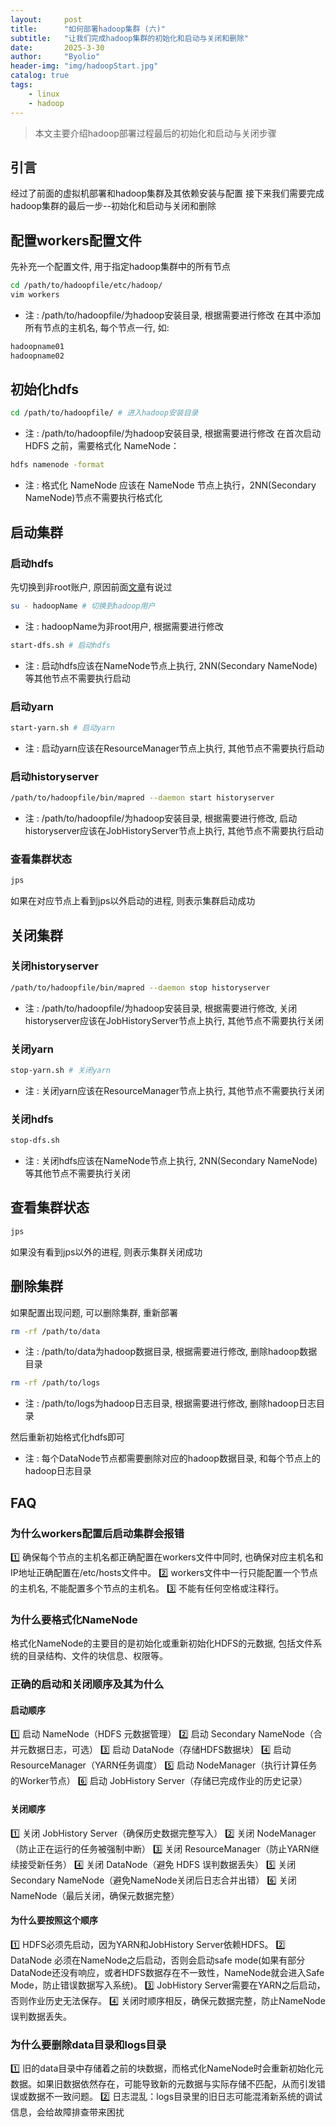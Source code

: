 ```yaml
---
layout:     post
title:      "如何部署hadoop集群 (六)"
subtitle:   "让我们完成hadoop集群的初始化和启动与关闭和删除"
date:       2025-3-30
author:     "Byolio"
header-img: "img/hadoopStart.jpg"
catalog: true
tags:
    - linux
    - hadoop
---
```

> 本文主要介绍hadoop部署过程最后的初始化和启动与关闭步骤

## 引言
经过了前面的虚拟机部署和hadoop集群及其依赖安装与配置 接下来我们需要完成hadoop集群的最后一步--初始化和启动与关闭和删除

## 配置workers配置文件
先补充一个配置文件, 用于指定hadoop集群中的所有节点
```bash
cd /path/to/hadoopfile/etc/hadoop/
vim workers
```
* 注 : /path/to/hadoopfile/为hadoop安装目录, 根据需要进行修改
在其中添加所有节点的主机名, 每个节点一行, 如:
```bash
hadoopname01
hadoopname02
```

## 初始化hdfs
```bash
cd /path/to/hadoopfile/ # 进入hadoop安装目录
```
* 注 : /path/to/hadoopfile/为hadoop安装目录, 根据需要进行修改
在首次启动 HDFS 之前，需要格式化 NameNode：
```bash
hdfs namenode -format 
```
* 注 : 格式化 NameNode 应该在 NameNode 节点上执行，2NN(Secondary NameNode)节点不需要执行格式化

## 启动集群
### 启动hdfs
先切换到非root账户, 原因前面[文章](https://byolio.top/2025/03/16/hadoopExtend/)有说过
```bash
su - hadoopName # 切换到hadoop用户
```
* 注 : hadoopName为非root用户, 根据需要进行修改
```bash
start-dfs.sh # 启动hdfs
```
* 注 : 启动hdfs应该在NameNode节点上执行, 2NN(Secondary NameNode)等其他节点不需要执行启动

### 启动yarn
```bash
start-yarn.sh # 启动yarn
```
* 注 : 启动yarn应该在ResourceManager节点上执行, 其他节点不需要执行启动

### 启动historyserver
```bash
/path/to/hadoopfile/bin/mapred --daemon start historyserver
```
* 注 : /path/to/hadoopfile/为hadoop安装目录, 根据需要进行修改, 启动historyserver应该在JobHistoryServer节点上执行, 其他节点不需要执行启动
### 查看集群状态
```bash
jps
```
如果在对应节点上看到jps以外启动的进程, 则表示集群启动成功

## 关闭集群
### 关闭historyserver
```bash
/path/to/hadoopfile/bin/mapred --daemon stop historyserver
```
* 注 : /path/to/hadoopfile/为hadoop安装目录, 根据需要进行修改, 关闭historyserver应该在JobHistoryServer节点上执行, 其他节点不需要执行关闭
### 关闭yarn
```bash
stop-yarn.sh # 关闭yarn
```
* 注 : 关闭yarn应该在ResourceManager节点上执行, 其他节点不需要执行关闭
### 关闭hdfs
```bash
stop-dfs.sh 
```
* 注 : 关闭hdfs应该在NameNode节点上执行, 2NN(Secondary NameNode)等其他节点不需要执行关闭
## 查看集群状态
```bash
jps
```
如果没有看到jps以外的进程, 则表示集群关闭成功

## 删除集群
如果配置出现问题, 可以删除集群, 重新部署
```bash
rm -rf /path/to/data
```
* 注 : /path/to/data为hadoop数据目录, 根据需要进行修改, 删除hadoop数据目录
```bash
rm -rf /path/to/logs
```
* 注 : /path/to/logs为hadoop日志目录, 根据需要进行修改, 删除hadoop日志目录

然后重新初始格式化hdfs即可
* 注 : 每个DataNode节点都需要删除对应的hadoop数据目录, 和每个节点上的hadoop日志目录

## FAQ
### 为什么workers配置后启动集群会报错
1️⃣ 确保每个节点的主机名都正确配置在workers文件中同时, 也确保对应主机名和IP地址正确配置在/etc/hosts文件中。
2️⃣ workers文件中一行只能配置一个节点的主机名, 不能配置多个节点的主机名。
3️⃣ 不能有任何空格或注释行。
### 为什么要格式化NameNode
格式化NameNode的主要目的是初始化或重新初始化HDFS的元数据, 包括文件系统的目录结构、文件的块信息、权限等。
### 正确的启动和关闭顺序及其为什么
#### 启动顺序
1️⃣ 启动 NameNode（HDFS 元数据管理）
2️⃣ 启动 Secondary NameNode（合并元数据日志，可选）
3️⃣ 启动 DataNode（存储HDFS数据块）
4️⃣ 启动 ResourceManager（YARN任务调度）
5️⃣ 启动 NodeManager（执行计算任务的Worker节点）
6️⃣ 启动 JobHistory Server（存储已完成作业的历史记录）
#### 关闭顺序
1️⃣ 关闭 JobHistory Server（确保历史数据完整写入）
2️⃣ 关闭 NodeManager（防止正在运行的任务被强制中断）
3️⃣ 关闭 ResourceManager（防止YARN继续接受新任务）
4️⃣ 关闭 DataNode（避免 HDFS 误判数据丢失）
5️⃣ 关闭 Secondary NameNode（避免NameNode关闭后日志合并出错）
6️⃣ 关闭 NameNode（最后关闭，确保元数据完整）
#### 为什么要按照这个顺序
1️⃣ HDFS必须先启动，因为YARN和JobHistory Server依赖HDFS。
2️⃣ DataNode 必须在NameNode之后启动，否则会启动safe mode(如果有部分DataNode还没有响应，或者HDFS数据存在不一致性，NameNode就会进入Safe Mode，防止错误数据写入系统)。
3️⃣ JobHistory Server需要在YARN之后启动，否则作业历史无法保存。
4️⃣ 关闭时顺序相反，确保元数据完整，防止NameNode误判数据丢失。
### 为什么要删除data目录和logs目录
1️⃣ 旧的data目录中存储着之前的块数据，而格式化NameNode时会重新初始化元数据。如果旧数据依然存在，可能导致新的元数据与实际存储不匹配，从而引发错误或数据不一致问题。
2️⃣ 日志混乱：logs目录里的旧日志可能混淆新系统的调试信息，会给故障排查带来困扰